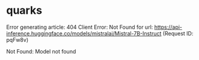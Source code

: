 # quarks

Error generating article: 404 Client Error: Not Found for url: https://api-inference.huggingface.co/models/mistralai/Mistral-7B-Instruct (Request ID: pqFw8v)

Not Found: Model not found